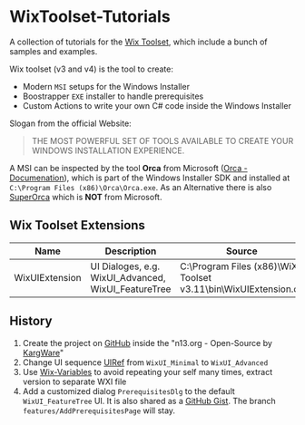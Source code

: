 # WixToolset-Tutorials

A collection of tutorials for the [Wix Toolset](http://wixtoolset.org/), which include a bunch of samples and examples.  

Wix toolset (v3 and v4) is the tool to create:

* Modern `MSI` setups for the Windows Installer
* Boostrapper `EXE` installer to handle prerequisites
* Custom Actions to write your own C# code inside the Windows Installer

Slogan from the official Website:
> THE MOST POWERFUL SET OF TOOLS AVAILABLE TO CREATE YOUR WINDOWS INSTALLATION EXPERIENCE.

A MSI can be inspected by the tool **Orca** from Microsoft ([Orca - Documenation](https://docs.microsoft.com/en-us/windows/win32/msi/orca-exe)), which is part of the Windows Installer SDK and installed at `C:\Program Files (x86)\Orca\Orca.exe`. As an Alternative there is also [SuperOrca](http://www.pantaray.com/msi_super_orca.html) which is **NOT** from Microsoft.

## Wix Toolset Extensions

| Name           | Description                                         | Source                                                          |
| -------------- | --------------------------------------------------- | --------------------------------------------------------------- |
| WixUIExtension | UI Dialoges, e.g. WixUI_Advanced, WixUI_FeatureTree | C:\Program Files (x86)\WiX Toolset v3.11\bin\WixUIExtension.dll |

## History

1. Create the project on [GitHub](https://github.com/n13org/WixToolset-Tutorials) inside the "n13.org - Open-Source by [KargWare](https://kargware.com)"
1. Change UI sequence [UIRef](https://wixtoolset.org/documentation/manual/v3/xsd/wix/uiref.html) from `WixUI_Minimal` to `WixUI_Advanced`
1. Use [Wix-Variables](https://wixtoolset.org/documentation/manual/v3/votive/votive_project_references.html) to avoid repeating your self many times, extract version to separate WXI file
1. Add a customized dialog `PrerequisitesDlg` to the default `WixUI_FeatureTree` UI. It is also shared as a [GitHub Gist](https://gist.github.com/N7K4/8b146328db03484a61543c4f612c5dd3). The branch `features/AddPrerequisitesPage` will stay.